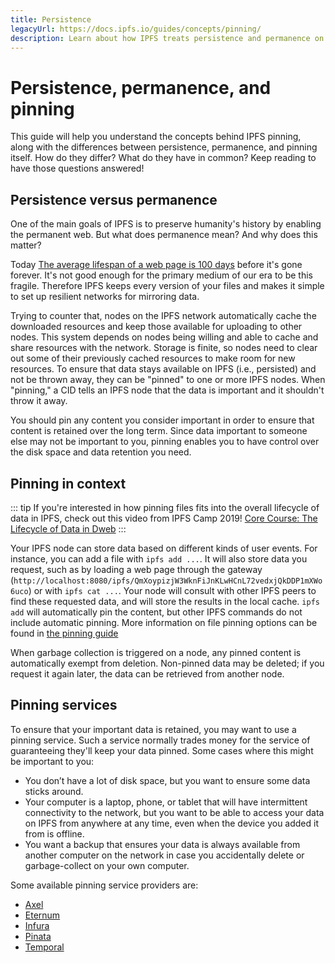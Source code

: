 ```yaml
---
title: Persistence
legacyUrl: https://docs.ipfs.io/guides/concepts/pinning/
description: Learn about how IPFS treats persistence and permanence on the web, and how pinning can help keep data from being discarded.
---
```


# Persistence, permanence, and pinning

This guide will help you understand the concepts behind IPFS pinning, along with the differences between persistence, permanence, and pinning itself. How do they differ? What do they have in common? Keep reading to have those questions answered!

## Persistence versus permanence

One of the main goals of IPFS is to preserve humanity's history by enabling the permanent web. But what does permanence mean? And why does this matter?

Today [The average lifespan of a web page is 100 days](https://blogs.loc.gov/thesignal/2011/11/the-average-lifespan-of-a-webpage/) before it's gone forever. It's not good enough for the primary medium of our era to be this fragile. Therefore IPFS keeps every version of your files and makes it simple to set up resilient networks for mirroring data.

Trying to counter that, nodes on the IPFS network automatically cache the downloaded resources and keep those available for uploading to other nodes. This system depends on nodes being willing and able to cache and share resources with the network. Storage is finite, so nodes need to clear out some of their previously cached resources to make room for new resources. To ensure that data stays available on IPFS (i.e., persisted) and not be thrown away, they can be "pinned" to one or more IPFS nodes. When "pinning," a CID tells an IPFS node that the data is important and it shouldn't throw it away.

You should pin any content you consider important in order to ensure that content is retained over the long term. Since data important to someone else may not be important to you, pinning enables you to have control over the disk space and data retention you need.

## Pinning in context

::: tip
If you're interested in how pinning files fits into the overall lifecycle of data in IPFS, check out this video from IPFS Camp 2019! [Core Course: The Lifecycle of Data in Dweb](https://www.youtube.com/watch?v=fLUq0RkiTBA)
:::

Your IPFS node can store data based on different kinds of user events. For instance, you can add a file with `ipfs add ...`. It will also store data you request, such as by loading a web page through the gateway (`http://localhost:8080/ipfs/QmXoypizjW3WknFiJnKLwHCnL72vedxjQkDDP1mXWo6uco`) or with `ipfs cat ...`. Your node will consult with other IPFS peers to find these requested data, and will store the results in the local cache. `ipfs add` will automatically pin the content, but other IPFS commands do not include automatic pinning. More information on file pinning options can be found in [the pinning guide](https://docs.ipfs.io/how-to/pin-files/#three-kinds-of-pins)

When garbage collection is triggered on a node, any pinned content is automatically exempt from deletion. Non-pinned data may be deleted; if you request it again later, the data can be retrieved from another node.

## Pinning services

To ensure that your important data is retained, you may want to use a pinning service. Such a service normally trades money for the service of guaranteeing they'll keep your data pinned. Some cases where this might be important to you:

- You don’t have a lot of disk space, but you want to ensure some data sticks around.
- Your computer is a laptop, phone, or tablet that will have intermittent connectivity to the network, but you want to be able to access your data on IPFS from anywhere at any time, even when the device you added it from is offline.
- You want a backup that ensures your data is always available from another computer on the network in case you accidentally delete or garbage-collect on your own computer.

Some available pinning service providers are:

- [Axel](https://www.axel.org/blog/2019/07/23/qa-with-the-developers-of-axel-ipfs/)
- [Eternum](https://www.eternum.io/)
- [Infura](https://infura.io/)
- [Pinata](https://pinata.cloud/)
- [Temporal](https://temporal.cloud/)
